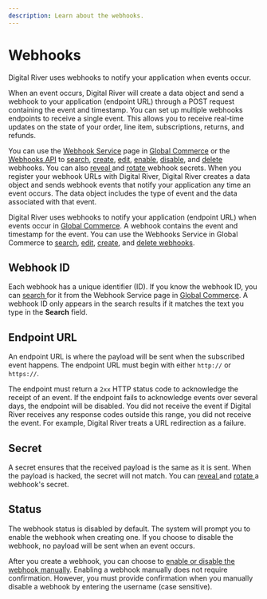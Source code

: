 ```yaml
---
description: Learn about the webhooks.
---
```


# Webhooks

Digital River uses webhooks to notify your application when events occur.&#x20;

When an event occurs, Digital River will create a data object and send a webhook to your application (endpoint URL) through a POST request containing the event and timestamp. You can set up multiple webhooks endpoints to receive a single event. This allows you to receive real-time updates on the state of your order, line item, subscriptions, returns, and refunds.

You can use the [Webhook Service](https://help.digitalriver.com/help/gc/Administration/Webhook-Service/Webhook-service.htm) page in [Global Commerce](https://gc.digitalriver.com/gc/ent/login.do) or the [Webhooks API](https://www.digitalriver.com/docs/commerce-api-reference/#tag/Webhook-Event-Management) to [search](searching-for-a-webhook.md), [create](creating-a-webhook.md), [edit](editing-a-webhook.md), [enable](enabling-or-disabling-webhooks.md), [disable](enabling-or-disabling-webhooks.md), and [delete ](deleting-a-webhook.md)webhooks. You can also [reveal ](revealing-a-webhooks-secret.md)and [rotate ](rotating-a-webhooks-secret.md)webhook secrets. When you register your webhook URLs with Digital River, Digital River creates a data object and sends webhook events that notify your application any time an event occurs. The data object includes the type of event and the data associated with that event.&#x20;

Digital River uses webhooks to notify your application (endpoint URL) when events occur in [Global Commerce](https://gc.digitalriver.com/gc/ent/login.do). A webhook contains the event and timestamp for the event. You can use the Webhooks Service in Global Commerce to [search](searching-for-a-webhook.md), [edit](editing-a-webhook.md), [create](creating-a-webhook.md), and [delete webhooks](deleting-a-webhook.md).

## **Webhook ID**

Each webhook has a unique identifier (ID). If you know the webhook ID, you can [search ](searching-for-a-webhook.md)for it from the Webhook Service page in [Global Commerce](https://gc.digitalriver.com/gc/ent/login.do). A webhook ID only appears in the search results if it matches the text you type in the **Search** field.

## **Endpoint URL**

An endpoint URL is where the payload will be sent when the subscribed event happens. The endpoint URL must begin with either `http://` or `https://`.

The endpoint must return a `2xx` HTTP status code to acknowledge the receipt of an event. If the endpoint fails to acknowledge events over several days, the endpoint will be disabled. You did not receive the event if Digital River receives any response codes outside this range, you did not receive the event. For example, Digital River treats a URL redirection as a failure.

## **Secret**

A secret ensures that the received payload is the same as it is sent. When the payload is hacked, the secret will not match. You can [reveal ](revealing-a-webhooks-secret.md)and [rotate ](rotating-a-webhooks-secret.md)a webhook's secret.

## **Status**

The webhook status is disabled by default. The system will prompt you to enable the webhook when creating one. If you choose to disable the webhook, no payload will be sent when an event occurs.&#x20;

After you create a webhook, you can choose to [enable or disable the webhook manually](enabling-or-disabling-webhooks.md). Enabling a webhook manually does not require confirmation. However, you must provide confirmation when you manually disable a webhook by entering the username (case sensitive).
